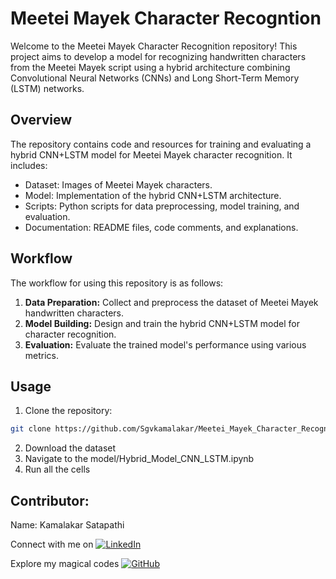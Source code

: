 # Meetei Mayek Character Recogntion

Welcome to the Meetei Mayek Character Recognition repository! This project aims to develop a model for recognizing handwritten characters from the Meetei Mayek script using a hybrid architecture combining Convolutional Neural Networks (CNNs) and Long Short-Term Memory (LSTM) networks.

## Overview

The repository contains code and resources for training and evaluating a hybrid CNN+LSTM model for Meetei Mayek character recognition. It includes:
- Dataset: Images of Meetei Mayek characters.
- Model: Implementation of the hybrid CNN+LSTM architecture.
- Scripts: Python scripts for data preprocessing, model training, and evaluation.
- Documentation: README files, code comments, and explanations.

## Workflow

The workflow for using this repository is as follows:

1. **Data Preparation:** Collect and preprocess the dataset of Meetei Mayek handwritten characters.
2. **Model Building:** Design and train the hybrid CNN+LSTM model for character recognition.
3. **Evaluation:** Evaluate the trained model's performance using various metrics.

## Usage

1. Clone the repository:

```bash
git clone https://github.com/Sgvkamalakar/Meetei_Mayek_Character_Recogntion
```
2. Download the dataset
3. Navigate to the model/Hybrid_Model_CNN_LSTM.ipynb
4. Run all the cells

## Contributor:

Name: Kamalakar Satapathi
  
Connect with me on [![LinkedIn](https://img.shields.io/badge/-Kamalakar_Satapathi-0077B5?style=flat-square&logo=linkedin&logoColor=white)](https://www.linkedin.com/in/sgvkamalakar)

Explore my magical codes [![GitHub](https://img.shields.io/badge/-Sgvkamalakar-181717?style=flat-square&logo=github)](https://github.com/sgvkamalakar)
